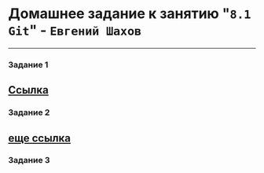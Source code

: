 # Домашнее задание к занятию "`8.1 Git`" - `Евгений Шахов`
---
### Задание 1
[Ссылка](https://github.com/126W/hw8.1/commit/f9e7296dd2c33938eeed2212b513b0a1f1fff61e)
---
### Задание 2
[еще ссылка](https://github.com/126W/hw8.1/commit/0a6579fb93a55c5d5e55a9a1d38552bb8573cb7e)
---
### Задание 3
